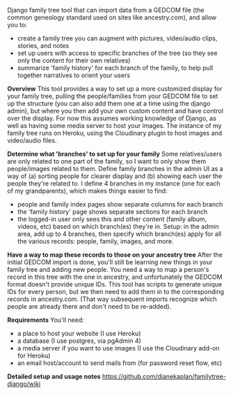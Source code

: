 
Django family tree tool that can import data from a GEDCOM file (the 
common geneology standard used on sites like ancestry.com), and allow you to: 
- create a family tree you can augment with pictures, video/audio clips, stories, and notes
- set up users with access to specific branches of the tree (so they see only the content for their own relatives)
- summarize 'family history' for each branch of the family, to help pull together narratives to orient your users

**Overview**
This tool provides a way to set up a more customized display for your family tree, pulling the people/families from your 
GEDCOM file to set up the structure (you can also add them one at a time using the django admin), but where you then add 
your own custom content and have control over the display. For now this assumes working knowledge of Django, as well as 
having some media server to host your images. The instance of my family tree runs on Heroku, using the Cloudinary plugin
to host images and video/audio files. 

**Determine what 'branches' to set up for your family**
Some relatives/users are only related to one part of the family, so I want to only show them people/images related to them.
Define family branches in the admin UI as a way of (a) sorting people for clearer display and (b) showing each user the people 
they're related to. I define 4 branches in my instance (one for each of my grandparents), which makes things easier to find: 
- people and family index pages show separate columns for each branch
- the 'family history' page shows separate sections for each branch
- the logged-in user only sees this and other content (family album, videos, etc) based on which branch(es) they're in.
Setup: in the admin area, add up to 4 branches, then specify which branch(es) apply for all the various records: 
people, family, images, and more. 

**Have a way to map these records to those on your ancestry tree**
After the initial GEDCOM import is done, you'll still be learning new things in your family tree and adding new people. 
You need a way to map a person's record in this tree with the one in ancestry, and unfortunately the GEDCOM format
doesn't provide unique IDs. This tool has scripts to generate unique IDs for every person, but we then need to add them 
in to the corresponding records in ancestry.com. (That way subsequent imports recognize which people are already there 
and don't need to be re-added).

**Requirements**
You'll need: 
- a place to host your website (I use Heroku)
- a database (I use postgres, via pgAdmin 4)
- a media server if you want to use images (I use the Cloudinary add-on for Heroku)
- an email host/account to send mails from (for password reset flow, etc)

**Detailed setup and usage notes**
https://github.com/dianekaplan/familytree-django/wiki